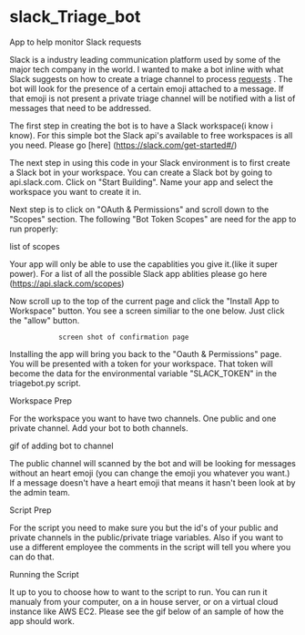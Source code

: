 # slack_Triage_bot
App to help monitor Slack requests

Slack is a industry leading communication platform used by some of the major tech company in the world. I wanted to make a bot inline with what Slack suggests on how to create a triage channel to process [requests](https://slack.com/help/articles/360000384726-Prioritize-tasks-quickly-with-triage-channels) . The bot will look for the presence of a certain emoji attached to a message. If that emoji is not present a private triage channel will be notified with a list of messages that need to be addressed.

The first step in creating the bot is to have a Slack workspace(i know i know). For this simple bot the Slack api's available to free workspaces is all you need. Please go [here] (https://slack.com/get-started#/)

The next step in using this code in your Slack environment is to first create a Slack bot in your workspace. You can create a Slack bot by going to api.slack.com. Click on "Start Building". Name your app and select the workspace you want to create it in.

Next step is to click on "OAuth & Permissions" and scroll down to the  "Scopes" section. The following "Bot Token Scopes" are need for the app to run properly:

list of scopes


 Your app will only be able to use the capablities you give it.(like it super power). For a list of all the possible Slack app ablities please go here (https://api.slack.com/scopes)

 Now scroll up to the top of the current page and click the "Install App to Workspace" button. You see a screen similiar to the one below. Just click the "allow" button.

                screen shot of confirmation page

Installing the app will bring you back to the "Oauth & Permissions" page. You will be presented with a token for your workspace. That token will become the data for the environmental variable "SLACK_TOKEN" in the triagebot.py script.

Workspace Prep

For the workspace you want to have two channels. One public and one private channel. Add your bot to both channels.

   gif of adding bot to channel

The public channel will scanned by the bot and will be looking for messages without an heart emoji (you can change the emoji you whatever you want.) If a message doesn't have a heart emoji that means it hasn't been look at by the admin team.

Script Prep

For the script you need to make sure you but the id's of your public and private channels in the public/private triage variables. Also if you want to use a different employee the comments in the script will tell you where you can do that.

Running the Script

It up to you to choose how to want to the script to run. You can run it manualy from your computer, on a in house server, or on a virtual cloud instance like AWS EC2. Please see the gif below of an sample of how the app should work.



